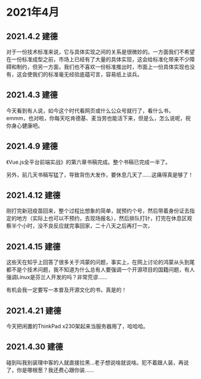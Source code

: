 # 2021年4月

## 2021.4.2 建德

对于一份技术标准来说，它与具体实现之间的关系是很微妙的。一方面我们不希望在一份标准成型之前，市场上已经有了大量的具体实现，这会给标准化带来不少障碍和制约，但另一方面，我们也不喜欢一份标准推出时，市面上一份具体实现也没有，这会使我们的标准毫无经验底蕴可言，容易纸上谈兵。

## 2021.4.3 建德

今天看到有人说，如今这个时代看网页或什么公众号就行了，看什么书，emmm，也对啦，你每天吃肯德基、麦当劳也能活下来，但是么，怎么说呢，祝你身心健康吧。

## 2021.4.9 建德

《Vue.js全平台前端实战》的第六章书稿完成。整个书稿已完成一半了。

另外，前几天书稿写猛了，导致背伤大发作，要休息几天了……这痛得真是够了！

## 2021.4.12 建德

刚打完新冠疫苗回来，整个过程比想象的简单，就预约个号，然后带着身份证去指定的地方（实际上也可以不预约，去现场报名），然后排队打针，打完在休息区观察半个小时，没不良反应就完事回家，二十八天之后再打一次，

## 2021.4.15 建德

这些天在知乎上回答了很多关于鸿蒙的问题，事实上，在网上讨论的鸿蒙从头到尾都不是个技术问题，我不知道为什么总有人要强调一个开源项目的国籍问题，有人强调Linux是芬兰人开发的吗？非常荒谬……

有机会我一定要写一本普及开源文化的书，真是的！

## 2021.4.21 建德

今天把闲置的ThinkPad x230架起来当服务器用了，哈哈哈。

## 2021.4.30 建德

碰到叫我别装理中客的人就直接拉黑…老子想说啥就说啥。犯不着跟人装，再说了，你是哪根葱？我还费心跟你装……
